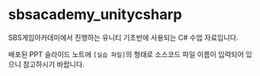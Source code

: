 # sbsacademy_unitycsharp
SBS게임아카데미에서 진행하는 유니티 기초반에 사용되는 C# 수업 자료입니다.

배포된 PPT 슬라이드 노트에 `[실습 파일]`의 형태로 소스코드 파일 이름이 입력되어 있으니 참고하시기 바랍니다.
